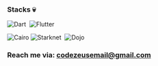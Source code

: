 <!-- ## Hi there 👋


**codeZe-us/codeZe-us** is a ✨ _special_ ✨ repository because its `README.md` (this file) appears on your GitHub profile.

Here are some ideas to get you started:

- 🔭 I’m currently working on ...
- 🌱 I’m currently learning ...
- 👯 I’m looking to collaborate on ...
- 🤔 I’m looking for help with ...
- 💬 Ask me about ...
- 📫 How to reach me: ...
- 😄 Pronouns: ...
- ⚡ Fun fact: ...
-->
### Stacks 💀

![Dart](https://img.shields.io/badge/Dart-blue?style=flat&logo=dart)&nbsp;
![Flutter](https://img.shields.io/badge/Flutter-02569B?style=flat&logo=flutter)&nbsp;

![Cairo](https://img.shields.io/badge/Cairo-orange?style=flat&logo=cairo)
![Starknet](https://img.shields.io/badge/Starknet-blue?style=flat&logo=starknet)&nbsp;
![Dojo](https://img.shields.io/badge/Dojo-red?style=flat&logo=dojo)&nbsp;

### Reach me via: codezeusemail@gmail.com

<br/>


